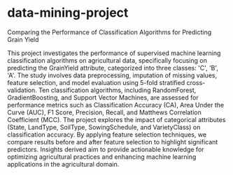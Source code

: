 # data-mining-project
Comparing the Performance of Classification Algorithms for Predicting Grain Yield

This project investigates the performance of supervised machine learning classification algorithms on agricultural data, specifically focusing on predicting the GrainYield attribute, categorized into three classes: 'C', 'B', 'A'. The study involves data preprocessing, imputation of missing values, feature selection, and model evaluation using 5-fold stratified cross-validation. Ten classification algorithms, including RandomForest, GradientBoosting, and Support Vector Machines, are assessed for performance metrics such as Classification Accuracy (CA), Area Under the Curve (AUC), F1 Score, Precision, Recall, and Matthews Correlation Coefficient (MCC). The project explores the impact of categorical attributes (State, LandType, SoilType, SowingSchedule, and VarietyClass) on classification accuracy. By applying feature selection techniques, we compare results before and after feature selection to highlight significant predictors. Insights derived aim to provide actionable knowledge for optimizing agricultural practices and enhancing machine learning applications in the agricultural domain.
